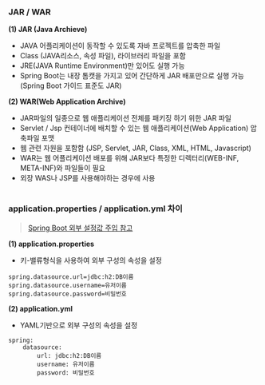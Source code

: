 ### JAR / WAR

__(1) JAR (Java Archieve)__
- JAVA 어플리케이션이 동작할 수 있도록 자바 프로젝트를 압축한 파일
- Class (JAVA리소스, 속성 파일), 라이브러리 파일을 포함
- JRE(JAVA Runtime Environment)만 있어도 실행 가능
- Spring Boot는 내장 톰캣을 가지고 있어 간단하게 JAR 배포만으로 실행 가능 (Spring Boot 가이드 표준도 JAR)

__(2) WAR(Web Application Archive)__
- JAR파일의 일종으로 웹 애플리케이션 전체를 패키징 하기 위한 JAR 파일
- Servlet / Jsp 컨테이너에 배치할 수 있는 웹 애플리케이션(Web Application) 압축파일 포맷
- 웹 관련 자원을 포함함 (JSP, Servlet, JAR, Class, XML, HTML, Javascript)
- WAR는 웹 어플리케이션 배포를 위해 JAR보다 특정한 디렉터리(WEB-INF, META-INF)와 파일들이 필요
- 외장 WAS나 JSP를 사용해야하는 경우에 사용

#
### application.properties / application.yml 차이
> [Spring Boot 외부 설정값 주입 참고](https://github.com/nhkiiim/code-repository/wiki/Spring#spring-boot-%EC%99%B8%EB%B6%80%EC%97%90%EC%84%9C-%EC%84%A4%EC%A0%95-%EC%A3%BC%EC%9E%85%ED%95%98%EA%B8%B0-springprofilesactive)

__(1) application.properties__
- 키-밸류형식을 사용하여 외부 구성의 속성을 설정
```
spring.datasource.url=jdbc:h2:DB이름
spring.datasource.username=유저이름
spring.datasource.password=비밀번호
```

__(2) application.yml__
- YAML기반으로 외부 구성의 속성을 설정
```
spring:
    datasource:
        url: jdbc:h2:DB이름
        username: 유저이름
		password: 비밀번호
```
